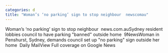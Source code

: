 ```yaml
---
categories: d
title: "Woman’s ‘no parking’ sign to stop neighbour  newscomau"
---
```

Woman’s ‘no parking’ sign to stop neighbour&nbsp;&nbsp;news.com.auSydney resident lobbies council to have parking "banned" outside home&nbsp;&nbsp;9NewsWoman in Penshurst, Sydney, demands council set up "no parking" sign outside her home&nbsp;&nbsp;Daily MailView Full coverage on Google News